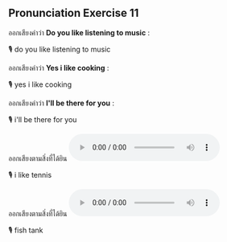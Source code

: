 ## Pronunciation Exercise 11
ออกเสียงคำว่า **Do you like listening to music** :

🎙️ do you like listening to music

ออกเสียงคำว่า **Yes i like cooking** :

🎙️ yes i like cooking

ออกเสียงคำว่า **I'll be there for you** :

🎙️ i'll be there for you

ออกเสียงตามสิ่งที่ได้ยิน **![](/media/audio/I&#x20;like&#x20;tennis.mp3)** 

🎙️ i like tennis

ออกเสียงตามสิ่งที่ได้ยิน **![](/media/audio/fish&#x20;tank.mp3)** 

🎙️ fish tank


